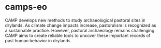 # camps-eo
CAMP develops new methods to study archaeological pastoral sites in drylands. As climate change impacts increase, pastoralism is recognized as a sustainable practice. However, pastoral archaeology remains challenging. CAMP aims to create reliable tools to uncover these important records of past human behavior in drylands.
